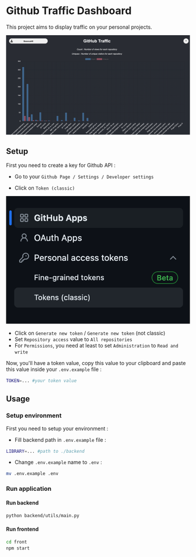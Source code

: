 # Github Traffic Dashboard

This project aims to display traffic on your personal projects.

<center>

![application screen](./media/application.png)

</center>

## Setup

First you need to create a key for Github API :

- Go to your `Github Page / Settings / Developer settings`

- Click on `Token (classic)`

<center>

![token screen](./media/token.png)

</center>

- Click on `Generate new token` / `Generate new token` (not classic)
- Set `Repository access` value to `All repositories`
- For `Permissions`, you need at least to set `Administration` to `Read and write`

Now, you'll have a token value, copy this value to your clipboard and paste this value inside your `.env.example` file :

```bash
TOKEN=... #your token value
```

## Usage

### Setup environment

First you need to setup your environment :

- Fill backend path in `.env.example` file :

```bash
LIBRARY=... #path to ./backend
```

- Change `.env.example` name to `.env` :

```bash
mv .env.example .env
```

### Run application

#### Run backend

```bash
python backend/utils/main.py
```

#### Run frontend

```bash
cd front
npm start
```
